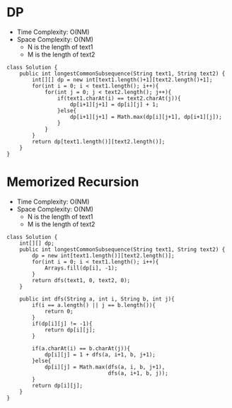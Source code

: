 # DP
* Time Complexity: O(NM)
* Space Complexity: O(NM)
	* N is the length of text1
	* M is the length of text2
```
class Solution {
    public int longestCommonSubsequence(String text1, String text2) {
        int[][] dp = new int[text1.length()+1][text2.length()+1];
        for(int i = 0; i < text1.length(); i++){
            for(int j = 0; j < text2.length(); j++){
                if(text1.charAt(i) == text2.charAt(j)){
                    dp[i+1][j+1] = dp[i][j] + 1;
                }else{
                    dp[i+1][j+1] = Math.max(dp[i][j+1], dp[i+1][j]);
                }
            }
        }
        return dp[text1.length()][text2.length()];
    }
}
```
# Memorized Recursion
* Time Complexity: O(NM)
* Space Complexity: O(NM)
	* N is the length of text1
	* M is the length of text2
```
class Solution {
    int[][] dp;
    public int longestCommonSubsequence(String text1, String text2) {
        dp = new int[text1.length()][text2.length()];
        for(int i = 0; i < text1.length(); i++){
            Arrays.fill(dp[i], -1);
        }
        return dfs(text1, 0, text2, 0);
    }

    public int dfs(String a, int i, String b, int j){
        if(i == a.length() || j == b.length()){
            return 0;
        }
        if(dp[i][j] != -1){
            return dp[i][j];
        }

        if(a.charAt(i) == b.charAt(j)){
            dp[i][j] = 1 + dfs(a, i+1, b, j+1);
        }else{
            dp[i][j] = Math.max(dfs(a, i, b, j+1),
                                dfs(a, i+1, b, j));
        }
        return dp[i][j];
    }
}
```